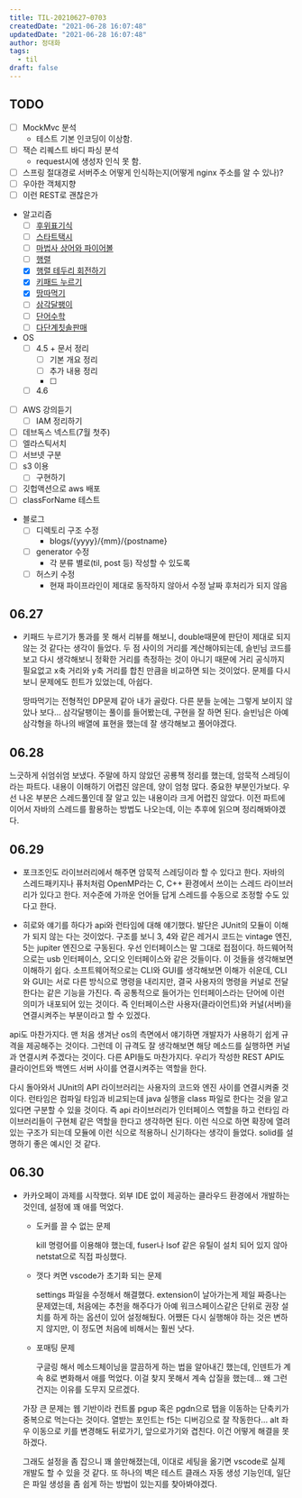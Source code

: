 ```yaml
---
title: TIL-20210627~0703
createdDate: "2021-06-28 16:07:48"
updatedDate: "2021-06-28 16:07:48"
author: 정대화
tags:
  - til
draft: false
---
```


## TODO

- [ ] MockMvc 분석
  - 테스트 기본 인코딩이 이상함.
- [ ] 잭슨 리퀘스트 바디 파싱 분석
  - request시에 생성자 인식 못 함.
- [ ] 스프링 절대경로 서버주소 어떻게 인식하는지(어떻게 nginx 주소를 알 수 있나)?
- [ ] 우아한 객체지향
- [ ] 이런 REST로 괜찮은가

- 알고리즘
  - [ ] [후위표기식](https://www.acmicpc.net/problem/1918)
  - [ ] [스타트택시](https://www.acmicpc.net/problem/19238)
  - [ ] [마법사 상어와 파이어볼](https://www.acmicpc.net/problem/20056)
  - [ ] [행렬](https://www.acmicpc.net/problem/1080)
  - [x] [행렬 테두리 회전하기](https://programmers.co.kr/learn/courses/30/lessons/77485)
  - [x] [키패드 누르기](https://programmers.co.kr/learn/courses/30/lessons/67256)
  - [x] [땅따먹기](https://programmers.co.kr/learn/courses/30/lessons/12913)
  - [ ] [삼각달팽이](https://programmers.co.kr/learn/courses/30/lessons/68645)
  - [ ] [단어수학](https://www.acmicpc.net/problem/1339)
  - [ ] [다단계칫솔판매](https://programmers.co.kr/learn/courses/30/lessons/77486)

- OS
  - [ ] 4.5 + 문서 정리
    - [ ] 기본 개요 정리
    - [ ] 추가 내용 정리
    - [ ]
  - [ ] 4.6

- [ ] AWS 강의듣기
  - [ ] IAM 정리하기
- [ ] 데브독스 넥스트(7월 첫주)
- [ ] 엘라스틱서치
- [ ] 서브넷 구분
- [ ] s3 이용
  - [ ] 구현하기
- [ ] 깃헙액션으로 aws 배포
- [ ] classForName 테스트

- 블로그
  - [ ] 디렉토리 구조 수정
    - blogs/{yyyy}/{mm}/{postname}
  - [ ] generator 수정
    - 각 분류 별로(til, post 등) 작성할 수 있도록
  - [ ] 허스키 수정
    - 현재 파이프라인이 제대로 동작하지 않아서 수정 날짜 후처리가 되지 않음

## 06.27

- 키패드 누르기가 통과를 못 해서 리뷰를 해보니, double때문에 판단이 제대로 되지 않는 것 같다는 생각이 들었다. 두 점 사이의 거리를 계산해야되는데, 슬빈님 코드를 보고 다시 생각해보니 정확한 거리를 측정하는 것이 아니기 때문에 거리 공식까지 필요없고 x축 거리와 y축 거리를 합친 만큼을 비교하면 되는 것이었다. 문제를 다시 보니 문제에도 힌트가 있었는데, 아쉽다.

  땅따먹기는 전형적인 DP문제 같아 내가 골랐다. 다른 분들 눈에는 그렇게 보이지 않았나 보다...  삼각달팽이는 풀이를 들어봤는데, 구현을 잘 하면 된다. 슬빈님은 아예 삼각형을 하나의 배열에 표현을 했는데 잘 생각해보고 풀어야겠다.

## 06.28

느긋하게 쉬엄쉬엄 보냈다. 주말에 하지 않았던 공룡책 정리를 했는데, 암묵적 스레딩이라는 파트다. 내용이 이해하기 어렵진 않은데, 양이 엄청 많다. 중요한 부분인가보다. 우선 나온 부분은 스레드풀인데 잘 알고 있는 내용이라 크게 어렵진 않았다. 이전 파트에 이어서 자바의 스레드를 활용하는 방법도 나오는데, 이는 추후에 읽으며 정리해봐야겠다.

## 06.29

- 포크조인도 라이브러리에서 해주면 암묵적 스레딩이라 할 수 있다고 한다. 자바의 스레드패키지나 퓨처처럼 OpenMP라는 C, C++ 환경에서 쓰이는 스레드 라이브러리가 있다고 한다. 저수준에 가까운 언어들 답게 스레드를 수동으로 조정할 수도 있다고 한다.

- 히로와 얘기를 하다가 api와 런타임에 대해 얘기했다. 발단은 JUnit의 모듈이 이해가 되지 않는 다는 것이었다. 구조를 보니 3, 4와 같은 레거시 코드는 vintage 엔진, 5는 jupiter 엔진으로 구동된다. 우선 인터페이스는 말 그대로 접점이다. 하드웨어적으로는 usb 인터페이스, 오디오 인터페이스와 같은 것들이다. 이 것들을 생각해보면 이해하기 쉽다. 소프트웨어적으로는 CLI와 GUI를 생각해보면 이해가 쉬운데, CLI와 GUI는 서로 다른 방식으로 명령을 내리지만, 결국 사용자의 명령을 커널로 전달한다는 같은 기능을 가진다. 즉 공통적으로 들어가는 인터페이스라는 단어에 이런 의미가 내포되어 있는 것이다. 즉 인터페이스란 사용자(클라이언트)와 커널(서버)을 연결시켜주는 부분이라고 할 수 있겠다.

api도 마찬가지다. 맨 처음 생겨난 os의 측면에서 얘기하면 개발자가 사용하기 쉽게 규격을 제공해주는 것이다. 그런데 이 규격도 잘 생각해보면 해당 메소드를 실행하면 커널과 연결시켜 주겠다는 것이다. 다른 API들도 마찬가지다. 우리가 작성한 REST API도 클라이언트와 백엔드 서버 사이를 연결시켜주는 역할을 한다.

다시 돌아와서 JUnit의 API 라이브러리는 사용자의 코드와 엔진 사이를 연결시켜줄 것이다. 런타임은 컴파일 타임과 비교되는데 java 실행을 class 파일로 한다는 것을 알고 있다면 구분할 수 있을 것이다. 즉 api 라이브러리가 인터페이스 역할을 하고 런타임 라이브러리들이 구현체 같은 역할을 한다고 생각하면 된다. 이런 식으로 하면 확장에 열려있는 구조가 되는데 모듈에 이런 식으로 적용하니 신기하다는 생각이 들었다. solid를 설명하기 좋은 예시인 것 같다.

## 06.30

- 카카오페이 과제를 시작했다. 외부 IDE 없이 제공하는 클라우드 환경에서 개발하는 것인데, 설정에 꽤 애를 먹었다.

  - 도커를 끌 수 없는 문제

    kill 명령어를 이용해야 했는데, fuser나 lsof 같은 유틸이 설치 되어 있지 않아 netstat으로 직접 파싱했다.

  - 껏다 켜면 vscode가 초기화 되는 문제

    settings 파일을 수정해서 해결했다. extension이 날아가는게 제일 짜증나는 문제였는데, 처음에는 추천을 해주다가 아예 워크스페이스같은 단위로 권장 설치를 하게 하는 옵션이 있어 설정해뒀다. 어쨌든 다시 실행해야 하는 것은 변하지 않지만, 이 정도면 처음에 비해서는 훨씬 낫다.

  - 포매팅 문제

    구글링 해서 메소드체이닝을 깔끔하게 하는 법을 알아내긴 했는데, 인덴트가 계속 8로 변화해서 애를 먹었다. 이걸 찾지 못해서 계속 삽질을 했는데... 왜 그런건지는 이유를 도무지 모르겠다.

  가장 큰 문제는 웹 기반이라 컨트롤 pgup 혹은 pgdn으로 탭을 이동하는 단축키가 중복으로 먹는다는 것이다. 열받는 포인트는 f5는 디버깅으로 잘 작동한다... alt 좌우 이동으로 키를 변경해도 뒤로가기, 앞으로가기와 겹친다. 이건 어떻게 해결을 못 하겠다.

  그래도 설정을 좀 잡으니 꽤 쓸만해졌는데, 이대로 세팅을 옮기면 vscode로 실제 개발도 할 수 있을 것 같다. 또 하나의 벽은 테스트 클래스 자동 생성 기능인데, 일단은 파일 생성을 좀 쉽게 하는 방법이 있는지를 찾아봐야겠다.
